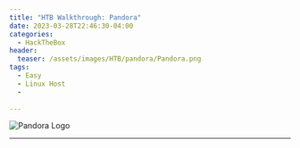 ```yaml
---
title: "HTB Walkthrough: Pandora"
date: 2023-03-28T22:46:30-04:00 
categories:
  - HackTheBox
header:
  teaser: /assets/images/HTB/pandora/Pandora.png
tags:
  - Easy
  - Linux Host
  - 
  
---
```


![Pandora Logo](/assets/images/HTB/pandora/Pandora.png)  

---